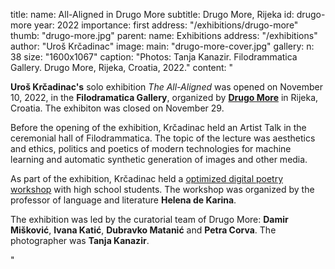 title:
    name: All-Aligned in Drugo More
    subtitle: Drugo More, Rijeka
id: drugo-more
year: 2022
importance: first
address: "/exhibitions/drugo-more"
thumb: "drugo-more.jpg"
parent:
    name: Exhibitions
    address: "/exhibitions"
author: "Uroš Krčadinac"
image:
    main: "drugo-more-cover.jpg"
gallery:
    n: 38
    size: "1600x1067"
    caption: "Photos: Tanja Kanazir. Filodrammatica Gallery. Drugo More, Rijeka, Croatia, 2022."
content: "<p class='regular'><strong>Uroš Krčadinac's</strong> solo exhibition <em>The All-Aligned</em> was opened on November 10, 2022, in the <strong>Filodramatica Gallery</strong>, organized by <strong><a href='http://drugo-more.hr/uros-krcadinac/' target='_blank'>Drugo More</a></strong> in Rijeka, Croatia. The exhibiton was closed on November 29.</p>
    <p class='regular'>Before the opening of the exhibition, Krčadinac held an Artist Talk in the ceremonial hall of Filodrammatica. The topic of the lecture was aesthetics and ethics, politics and poetics of modern technologies for machine learning and automatic synthetic generation of images and other media.</p>
    <p class='regular'>As part of the exhibition, Krčadinac held a <a href='/work/projects/optimised-tactical-poetics/' target='_blank'>optimized digital poetry workshop</a> with high school students. The workshop was organized by the professor of language and literature <strong>Helena de Karina</strong>.</p>
     <p class='regular'>The exhibition was led by the curatorial team of Drugo More: <strong>Damir Mišković</strong>, <strong>Ivana Katić</strong>, <strong>Dubravko Matanić</strong> and <strong>Petra Corva</strong>. The photographer was <strong>Tanja Kanazir</strong>.</p>"